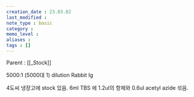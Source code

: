 ```yaml
---
creation_date : 23.03.02
last_modified :
note_type : basic
category :
memo_level :
aliases : 
tags : []
---
```


Parent : [[_Stock]]

5000:1 (5000대 1) dilution 
Rabbit Ig

4도씨 냉장고에 stock 있음.
6ml TBS 에 1.2ul의 항체와 0.6ul acetyl azide 섞음.